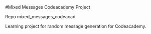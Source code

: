 #Mixed Messages Codeacademy Project

Repo mixed_messages_codeacad

Learning project for random message generation for Codeacademy.
